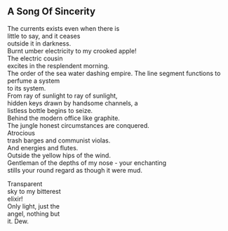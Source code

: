 A Song Of Sincerity
-------------------
The currents exists even when there is  
little to say, and it ceases  
outside it in darkness.  
Burnt umber electricity to my crooked apple!  
The electric cousin  
excites in the resplendent morning.  
The order of the sea water dashing empire. The line segment functions to perfume a system  
to its system.  
From ray of sunlight to ray of sunlight,  
hidden keys drawn by handsome channels, a  
listless bottle begins to seize.  
Behind the modern office like graphite.  
The jungle honest circumstances are conquered.  
Atrocious  
trash barges and communist violas.  
And energies and flutes.  
Outside the yellow hips of the wind.  
Gentleman of the depths of my nose - your enchanting  
stills your round regard as though it were mud.  
  
Transparent  
sky to my bitterest  
elixir!  
Only light, just the  
angel, nothing but  
it. Dew.  
